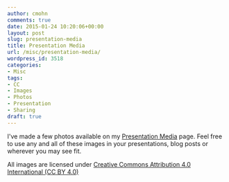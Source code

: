 ```yaml
---
author: cmohn
comments: true
date: 2015-01-24 10:20:06+00:00
layout: post
slug: presentation-media
title: Presentation Media
url: /misc/presentation-media/
wordpress_id: 3518
categories:
- Misc
tags:
- CC
- Images
- Photos
- Presentation
- Sharing
draft: true
---
```


I've made a few photos available on my [Presentation Media](http://vninja.net/presentation-media/) page. Feel free to use any and all of these images in your presentations, blog posts or wherever you may see fit.

All images are licensed under [Creative Commons Attribution 4.0 International (CC BY 4.0)](http://creativecommons.org/licenses/by/4.0/)
